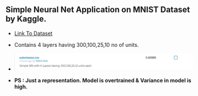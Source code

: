 ## Simple Neural Net Application on MNIST Dataset by Kaggle.

* [Link To Dataset](https://www.kaggle.com/c/digit-recognizer/data)
* Contains 4 layers having 300,100,25,10 no of units.
* ![Kaggle Image](kaggle-Image.png?raw=true "Kaggle Result")

* __PS : Just a representation. Model is overtrained & Variance in model is high.__